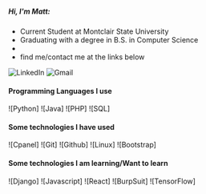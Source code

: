 ##### Hi, I'm Matt: 

- Current Student at Montclair State University
- Graduating with a degree in B.S. in Computer Science
- 
- find me/contact me at the links below

![LinkedIn](C:\Users\Matthew\Documents\softwareEngineeringII\matzano\imgs\bannerpicture.jpg)
![Gmail](C:\Users\Matthew\Documents\softwareEngineeringII\matzano\imgs\icons8-gmail-48.png)

#### Programming Languages I use
![Python]
![Java]
![PHP]
![SQL]

#### Some technologies I have used
![Cpanel]
![Git]
![Github]
![Linux]
![Bootstrap]


#### Some technologies I am learning/Want to learn 
![Django]
![Javascript]
![React]
![BurpSuit]
![TensorFlow]


